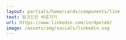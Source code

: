 ```yaml
---
layout: partials/home/cards/components/link
text: 링크드인 바로가기
url: https://www.linkedin.com/in/dpeled/
image: /assets/img/socials/linkedin.svg
---
```

